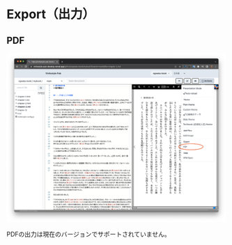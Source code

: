 # Export（出力）

## PDF

![](images/functions-of-the-actions-menu/export/fig-1.png)

PDFの出力は現在のバージョンでサポートされていません。
